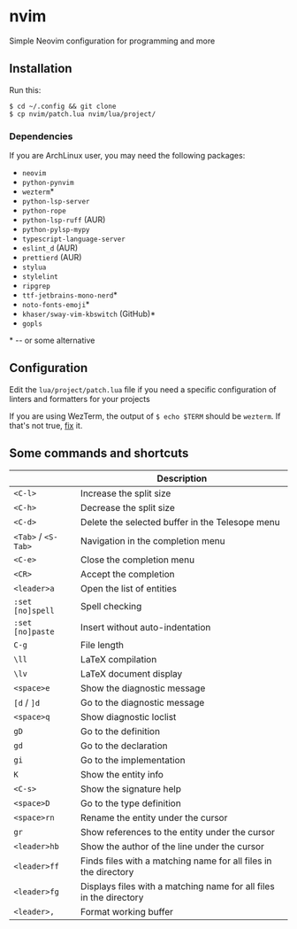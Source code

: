 # nvim

Simple Neovim configuration for programming and more

## Installation

Run this:

```
$ cd ~/.config && git clone
$ cp nvim/patch.lua nvim/lua/project/
```

### Dependencies

If you are ArchLinux user, you may need the following packages:

- `neovim`
- `python-pynvim`
- `wezterm`\*
- `python-lsp-server`
- `python-rope`
- `python-lsp-ruff` (AUR)
- `python-pylsp-mypy`
- `typescript-language-server`
- `eslint_d` (AUR)
- `prettierd` (AUR)
- `stylua`
- `stylelint`
- `ripgrep`
- `ttf-jetbrains-mono-nerd`\*
- `noto-fonts-emoji`\*
- `khaser/sway-vim-kbswitch` (GitHub)\*
- `gopls`

\* -- or some alternative

## Configuration

Edit the `lua/project/patch.lua` file if you need a specific configuration of
linters and formatters for your projects

If you are using WezTerm, the output of `$ echo $TERM` should be `wezterm`. If
that's not true, [fix](https://wezfurlong.org/wezterm/config/lua/config/term.html)
it.

## Some commands and shortcuts

|                     | Description                                     |
| ------------------- | ----------------------------------------------- |
| `<C-l>`             | Increase the split size                         |
| `<C-h>`             | Decrease the split size                         |
| `<C-d>`             | Delete the selected buffer in the Telesope menu |
| `<Tab>` / `<S-Tab>` | Navigation in the completion menu               |
| `<C-e>`             | Close the completion menu                       |
| `<CR>`              | Accept the completion                           |
| `<leader>a`         | Open the list of entities                       |
| `:set [no]spell`    | Spell checking                                  |
| `:set [no]paste`    | Insert without auto-indentation                 |
| `C-g`               | File length                                     |
| `\ll`               | LaTeX compilation                               |
| `\lv`               | LaTeX document display                          |
| `<space>e`          | Show the diagnostic message                     |
| `[d` / `]d`         | Go to the diagnostic message                    |
| `<space>q`          | Show diagnostic loclist                         |
| `gD`                | Go to the definition                            |
| `gd`                | Go to the declaration                           |
| `gi`                | Go to the implementation                        |
| `K`                 | Show the entity info                            |
| `<C-s>`             | Show the signature help                         |
| `<space>D`          | Go to the type definition                       |
| `<space>rn`         | Rename the entity under the cursor              |
| `gr`                | Show references to the entity under the cursor  |
| `<leader>hb`        | Show the author of the line under the cursor    |
| `<leader>ff`        | Finds files with a matching name for all files in the directory    |
| `<leader>fg`        | Displays files with a matching name for all files in the directory     |
| `<leader>,`        | Format working buffer     |
